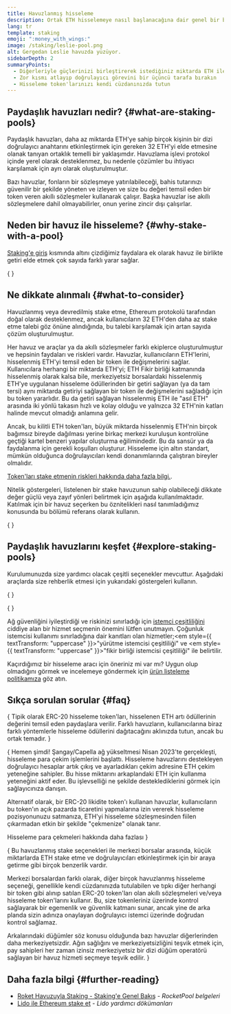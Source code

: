 ```yaml
---
title: Havuzlanmış hisseleme
description: Ortak ETH hisselemeye nasıl başlanacağına dair genel bir bakış
lang: tr
template: staking
emoji: ":money_with_wings:"
image: /staking/leslie-pool.png
alt: Gergedan Leslie havuzda yüzüyor.
sidebarDepth: 2
summaryPoints:
  - Diğerleriyle güçlerinizi birleştirerek istediğiniz miktarda ETH ile hisse alın ve ödüller kazanın
  - Zor kısmı atlayıp doğrulayıcı görevini bir üçüncü tarafa bırakın
  - Hisseleme token'larınızı kendi cüzdanınızda tutun
---
```


## Paydaşlık havuzları nedir? {#what-are-staking-pools}

Paydaşlık havuzları, daha az miktarda ETH'ye sahip birçok kişinin bir dizi doğrulayıcı anahtarını etkinleştirmek için gereken 32 ETH'yi elde etmesine olanak tanıyan ortaklık temelli bir yaklaşımdır. Havuzlama işlevi protokol içinde yerel olarak desteklenmez, bu nedenle çözümler bu ihtiyacı karşılamak için ayrı olarak oluşturulmuştur.

Bazı havuzlar, fonların bir sözleşmeye yatırılabileceği, bahis tutarınızı güvenilir bir şekilde yöneten ve izleyen ve size bu değeri temsil eden bir token veren akıllı sözleşmeler kullanarak çalışır. Başka havuzlar ise akıllı sözleşmelere dahil olmayabilirler, onun yerine zincir dışı çalışırlar.

## Neden bir havuz ile hisseleme? {#why-stake-with-a-pool}

[Staking'e giriş](/staking/) kısmında altını çizdiğimiz faydalara ek olarak havuz ile birlikte getiri elde etmek çok sayıda farklı yarar sağlar.

<CardGrid>
  <Card title="Düşük giriş engeli" emoji="🐟" description="Not a whale? No problem. Most staking pools let you stake virtually any amount of ETH by joining forces with other stakers, unlike staking solo which requires 32 ETH." />
  <Card title="Hemen hisseleyin" emoji=":stopwatch:" description="Staking with a pool is as easy as a token swap. No need to worry about hardware setup and node maintenance. Pools allow you to deposit your ETH which enables node operators to run validators. Rewards are then distributed to contributors minus a fee for node operations." />
  <Card title="hisseleme token'ları" emoji=":droplet:" description="Many staking pools provide a token that represents a claim on your staked ETH and the rewards it generates. This allows you to make use of your staked ETH, e.g. as collateral in DeFi applications." />
</CardGrid>

{
<StakingComparison page="pools" />
}

## Ne dikkate alınmalı {#what-to-consider}

Havuzlanmış veya devredilmiş stake etme, Ethereum protokolü tarafından doğal olarak desteklenmez, ancak kullanıcıların 32 ETH'den daha az stake etme talebi göz önüne alındığında, bu talebi karşılamak için artan sayıda çözüm oluşturulmuştur.

Her havuz ve araçlar ya da akıllı sözleşmeler farklı ekiplerce oluşturulmuştur ve hepsinin faydaları ve riskleri vardır. Havuzlar, kullanıcıların ETH'lerini, hisselenmiş ETH'yi temsil eden bir token ile değişmelerini sağlar. Kullanıcılara herhangi bir miktarda ETH'yi; ETH Fikir birliği katmanında hisselenmiş olarak kalsa bile, merkeziyetsiz borsalardaki hisselenmiş ETH'ye uygulanan hisseleme ödüllerinden bir getiri sağlayan (ya da tam tersi) aynı miktarda getiriyi sağlayan bir token ile değişmelerini sağladığı için bu token yararlıdır. Bu da getiri sağlayan hisselenmiş ETH ile "asıl ETH" arasında iki yönlü takasın hızlı ve kolay olduğu ve yalnızca 32 ETH'nin katları halinde mevcut olmadığı anlamına gelir.

Ancak, bu kilitli ETH token'ları, büyük miktarda hisselenmiş ETH'nin birçok bağımsız bireyde dağılması yerine birkaç merkezi kuruluşun kontrolüne geçtiği kartel benzeri yapılar oluşturma eğilimindedir. Bu da sansür ya da faydalanma için gerekli koşulları oluşturur. Hisseleme için altın standart, mümkün olduğunca doğrulayıcıları kendi donanımlarında çalıştıran bireyler olmalıdır.

[Token'ları stake etmenin riskleri hakkında daha fazla bilgi.](https://notes.ethereum.org/@djrtwo/risks-of-lsd).

Nitelik göstergeleri, listelenen bir stake havuzunun sahip olabileceği dikkate değer güçlü veya zayıf yönleri belirtmek için aşağıda kullanılmaktadır. Katılmak için bir havuz seçerken bu öznitelikleri nasıl tanımladığımız konusunda bu bölümü referans olarak kullanın.

{
<StakingConsiderations page="pools" />
}

## Paydaşlık havuzlarını keşfet {#explore-staking-pools}

Kurulumunuzda size yardımcı olacak çeşitli seçenekler mevcuttur. Aşağıdaki araçlarda size rehberlik etmesi için yukarıdaki göstergeleri kullanın.

{
<ProductDisclaimer />
}

{
<StakingProductsCardGrid category="pools" />
}

Ağ güvenliğini iyileştirdiği ve riskinizi sınırladığı için [istemci çeşitliliğini](/developers/docs/nodes-and-clients/client-diversity/) ciddiye alan bir hizmet seçmenin önemini lütfen unutmayın. Çoğunluk istemcisi kullanımı sınırladığına dair kanıtları olan hizmetler;<em style={{ textTransform: "uppercase" }}>"yürütme istemcisi çeşitliliği"</em> ve <em style={{ textTransform: "uppercase" }}>"fikir birliği istemcisi çeşitliliği" ile belirtilir.</em>

Kaçırdığımız bir hisseleme aracı için öneriniz mi var mı? Uygun olup olmadığını görmek ve incelemeye göndermek için [ürün listeleme politikamıza](/contributing/adding-staking-products/) göz atın.

## Sıkça sorulan sorular {#faq}

{
<ExpandableCard title="Nasıl ödül kazanabilirim?">
Tipik olarak ERC-20 hisseleme token'ları, hisselenen ETH artı ödüllerinin değerini temsil eden paydaşlara verilir. Farklı havuzların, kullanıcılarına biraz farklı yöntemlerle hisseleme ödüllerini dağıtacağını aklınızda tutun, ancak bu ortak temadır.
</ExpandableCard>
}

{
<ExpandableCard title="Stake ettiğim tutarı ne zaman geri çekebilirim?">
Hemen şimdi! Şangay/Capella ağ yükseltmesi Nisan 2023'te gerçekleşti, hisseleme para çekim işlemlerini başlattı. Hisseleme havuzlarını destekleyen doğrulayıcı hesaplar artık çıkış ve ayarladıkları çekim adresine ETH çekim yeteneğine sahipler. Bu hisse miktarını arkaplandaki ETH için kullanma yeteneğini aktif eder. Bu işlevselliği ne şekilde desteklediklerini görmek için sağlayıcınıza danışın.

Alternatif olarak, bir ERC-20 likidite token'ı kullanan havuzlar, kullanıcıların bu token'ın açık pazarda ticaretini yapmalarına izin vererek hisseleme pozisyonunuzu satmanıza, ETH'yi hisseleme sözleşmesinden fiilen çıkarmadan etkin bir şekilde "çekmenize" olanak tanır.

<ButtonLink to="/staking/withdrawals/">Hisseleme para çekmeleri hakkında daha fazlası</ButtonLink>
</ExpandableCard>
}

{
<ExpandableCard title="Bu benim borsamla stake yapmaktan farklı mı?">
Bu havuzlanmış stake seçenekleri ile merkezi borsalar arasında, küçük miktarlarda ETH stake etme ve doğrulayıcıları etkinleştirmek için bir araya getirme gibi birçok benzerlik vardır.

Merkezi borsalardan farklı olarak, diğer birçok havuzlanmış hisseleme seçeneği, genellikle kendi cüzdanınızda tutulabilen ve tıpkı diğer herhangi bir token gibi alınıp satılan ERC-20 token'ları olan akıllı sözleşmeleri ve/veya hisseleme token'larını kullanır. Bu, size tokenleriniz üzerinde kontrol sağlayarak bir egemenlik ve güvenlik katmanı sunar, ancak yine de arka planda sizin adınıza onaylayan doğrulayıcı istemci üzerinde doğrudan kontrol sağlamaz.

Arkalarındaki düğümler söz konusu olduğunda bazı havuzlar diğerlerinden daha merkeziyetsizdir. Ağın sağlığını ve merkeziyetsizliğini teşvik etmek için, pay sahipleri her zaman izinsiz merkeziyetsiz bir dizi düğüm operatörü sağlayan bir havuz hizmeti seçmeye teşvik edilir.
</ExpandableCard>
}

## Daha fazla bilgi {#further-reading}

- [Roket Havuzuyla Staking - Staking'e Genel Bakış](https://docs.rocketpool.net/guides/staking/overview.html) - _RocketPool belgeleri_
- [Lido ile Ethereum stake et](https://help.lido.fi/en/collections/2947324-staking-ethereum-with-lido) - _Lido yardımcı dökümanları_
